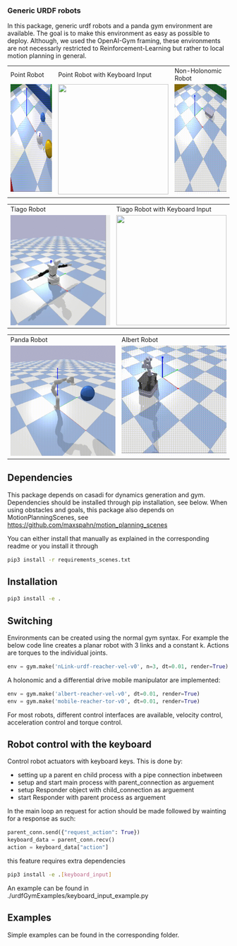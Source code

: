 ### Generic URDF robots

In this package, generic urdf robots and a panda gym environment are available.
The goal is to make this environment as easy as possible to deploy. Although, we used the
OpenAI-Gym framing, these environments are not necessarly restricted to
Reinforcement-Learning but rather to local motion planning in general.

<table>
 <tr>
  <td> Point Robot </td>
  <td> Point Robot with Keyboard Input </td>
  <td> Non-Holonomic Robot </td>
 </tr>
 <tr>
  <td> <img src="/assets/pointRobot.gif" width="250" height="250"/> </td>
  <td> <img src="/assets/pointRobotKeyboardInput.gif" width="250" height="250"/> </td>  
  <td> <img src="/assets/boxerRobot.gif" width="250" height="250"/> </td>
 </tr>
</table>

<table>
 <tr>
  <td> Tiago Robot </td>
  <td> Tiago Robot with Keyboard Input </td>
 </tr>
 <tr>
  <td> <img src="/assets/tiago.gif" width="250" height="250"/> </td>
  <td> <img src="/assets/tiagoKeyboardInput.gif" width="250" height="250"/> </td>
 </tr>
</table>

<table>
 <tr>
  <td> Panda Robot </td>
  <td> Albert Robot </td>
  </tr>
 <tr>
  <td> <img src="/assets/panda.gif" width="250" height="250"/> </td>
  <td> <img src="/assets/albert.gif" width="250" height="250"/> </td>
  </tr>
</table>


## Dependencies

This package depends on casadi for dynamics generation and gym.
Dependencies should be installed through pip installation, see below.
When using obstacles and goals, this package also depends on MotionPlanningScenes,
see https://github.com/maxspahn/motion_planning_scenes

You can either install that manually as explained in the corresponding readme or 
you install it through
```bash
pip3 install -r requirements_scenes.txt
```

## Installation
```bash
pip3 install -e .
```

## Switching

Environments can be created using the normal gym syntax.
For example the below code line creates a planar robot with 3 links and a constant k.
Actions are torques to the individual joints.
```python
env = gym.make('nLink-urdf-reacher-vel-v0', n=3, dt=0.01, render=True)
```

A holonomic and a differential drive mobile manipulator are implemented:
```python
env = gym.make('albert-reacher-vel-v0', dt=0.01, render=True)
env = gym.make('mobile-reacher-tor-v0', dt=0.01, render=True)
```
For most robots, different control interfaces are available, velocity control,
acceleration control and torque control.

## Robot control with the keyboard 
Control robot actuators with keyboard keys. This is done by:
* setting up a parent en child process with a pipe connection inbetween
* setup and start main process with parent_connection as arguement
* setup Responder object with child_connection as arguement
* start Responder with parent process as arguement

In the main loop an request for action should be made followed by wainting
for a response as such:
```python
parent_conn.send({"request_action": True})
keyboard_data = parent_conn.recv()
action = keyboard_data["action"]
```
this feature requires extra dependencies
```bash
pip3 install -e .[keyboard_input]
```

An example can be found in ./urdfGymExamples/keyboard_input_example.py


## Examples

Simple examples can be found in the corresponding folder.
